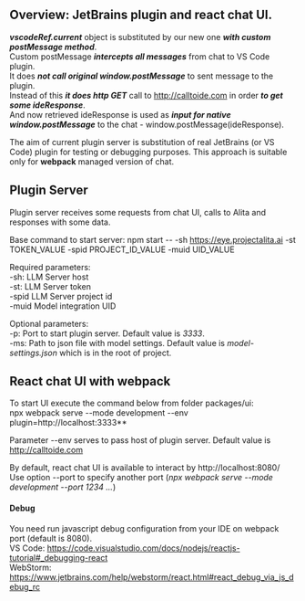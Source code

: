 ## Overview: JetBrains plugin and react chat UI.

**_vscodeRef.current_** object is substituted by our new one **_with custom postMessage method_**.  
Custom postMessage **_intercepts all messages_** from chat to VS Code plugin.  
It does **_not call original window.postMessage_** to sent message to the plugin.  
Instead of this **_it does http GET_** call to http://calltoide.com in order **_to get some ideResponse_**.  
And now retrieved ideResponse is used as **_input for native window.postMessage_** to the chat - window.postMessage(ideResponse).  

The aim of current plugin server is substitution of real JetBrains (or VS Code) plugin for testing or debugging purposes.
This approach is suitable only for **webpack** managed version of chat.

## Plugin Server

Plugin server receives some requests from chat UI, calls to Alita and responses with some data.

Base command to start server:
npm start -- -sh https://eye.projectalita.ai -st TOKEN_VALUE -spid PROJECT_ID_VALUE -muid UID_VALUE

Required parameters:  
-sh: LLM Server host  
-st: LLM Server token  
-spid LLM Server project id  
-muid Model integration UID  

Optional parameters:  
-p: Port to start plugin server. Default value is _3333_.  
-ms: Path to json file with model settings. Default value is _model-settings.json_ which is in the root of project.  

## React chat UI with webpack

To start UI execute the command below from folder packages/ui:  
npx webpack serve --mode development --env plugin=http://localhost:3333**

Parameter --env serves to pass host of plugin server. Default value is http://calltoide.com

By default, react chat UI is available to interact by http://localhost:8080/
Use option --port to specify another port (_npx webpack serve --mode development --port 1234 ..._)

#### Debug
You need run javascript debug configuration from your IDE on webpack port (default is 8080).  
VS Code: https://code.visualstudio.com/docs/nodejs/reactjs-tutorial#_debugging-react  
WebStorm: https://www.jetbrains.com/help/webstorm/react.html#react_debug_via_js_debug_rc